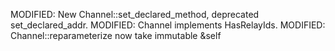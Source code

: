 MODIFIED: New Channel::set_declared_method, deprecated set_declared_addr.
MODIFIED: Channel implements HasRelayIds.
MODIFIED: Channel::reparameterize now take immutable &self
